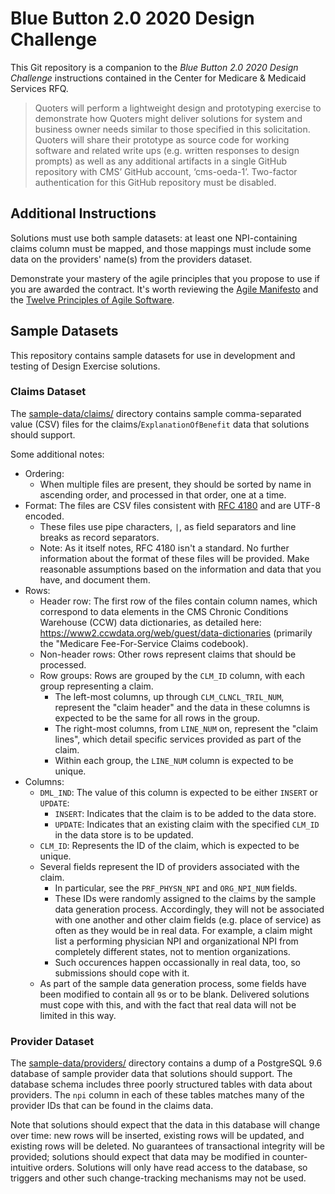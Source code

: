 # Blue Button 2.0 2020 Design Challenge

This Git repository is a companion to the _Blue Button 2.0 2020 Design Challenge_ instructions
  contained in the Center for Medicare & Medicaid Services RFQ.

> Quoters will perform a lightweight design and prototyping exercise to demonstrate how Quoters might
>   deliver solutions for system and business owner needs similar to those specified in this solicitation.
> Quoters will share their prototype as source code for working software and related write ups (e.g. written responses to design prompts)
>   as well as any additional artifacts in a single GitHub repository with CMS’ GitHub account, ‘cms-oeda-1’.
> Two-factor authentication for this GitHub repository must be disabled.

## Additional Instructions

Solutions must use both sample datasets: at least one NPI-containing claims column must be mapped,
  and those mappings must include some data on the providers' name(s) from the providers dataset.

Demonstrate your mastery of the agile principles that you propose to use if you are awarded the contract.
It's worth reviewing the [Agile Manifesto](https://agilemanifesto.org/)
  and the [Twelve Principles of Agile Software](https://agilemanifesto.org/principles.html).

## Sample Datasets

This repository contains sample datasets for use in development and testing of Design Exercise solutions.

### Claims Dataset

The [sample-data/claims/](./sample-data/claims/) directory contains sample comma-separated value (CSV) files for the claims/`ExplanationOfBenefit` data that solutions should support.

Some additional notes:

* Ordering:
    * When multiple files are present, they should be sorted by name in ascending order,
        and processed in that order, one at a time.
* Format: The files are CSV files consistent with [RFC 4180](https://tools.ietf.org/html/rfc4180)
    and are UTF-8 encoded.
    * These files use pipe characters, `|`, as field separators and line breaks as record separators.
    * Note: As it itself notes, RFC 4180 isn't a standard.
      No further information about the format of these files will be provided.
      Make reasonable assumptions based on the information and data that you have, and document them.
* Rows:
    * Header row: The first row of the files contain column names,
        which correspond to data elements in the CMS Chronic Conditions Warehouse (CCW) data dictionaries, as detailed here:
        <https://www2.ccwdata.org/web/guest/data-dictionaries> (primarily the "Medicare Fee-For-Service Claims codebook).
    * Non-header rows: Other rows represent claims that should be processed.
    * Row groups: Rows are grouped by the `CLM_ID` column, with each group representing a claim.
        * The left-most columns, up through `CLM_CLNCL_TRIL_NUM`, represent the "claim header"
            and the data in these columns is expected to be the same for all rows in the group.
        * The right-most columns, from `LINE_NUM` on, represent the "claim lines",
            which detail specific services provided as part of the claim.
        * Within each group, the `LINE_NUM` column is expected to be unique.
* Columns:
    * `DML_IND`: The value of this column is expected to be either `INSERT` or `UPDATE`:
        * `INSERT`: Indicates that the claim is to be added to the data store.
        * `UPDATE`: Indicates that an existing claim with the specified `CLM_ID` in the data store is to be updated.
    * `CLM_ID`: Represents the ID of the claim, which is expected to be unique.
    * Several fields represent the ID of providers associated with the claim.
        * In particular, see the `PRF_PHYSN_NPI` and `ORG_NPI_NUM` fields.
        * These IDs were randomly assigned to the claims by the sample data generation process.
          Accordingly, they will not be associated with one another and other claim fields (e.g.
            place of service) as often as they would be in real data.
          For example, a claim might list a performing physician NPI and organizational NPI from
            completely different states, not to mention organizations.
        * Such occurences happen occassionally in real data, too, so submissions should cope with
            it.
    * As part of the sample data generation process,
        some fields have been modified to contain all `9`s or to be blank.
      Delivered solutions must cope with this,
        and with the fact that real data will not be limited in this way.

### Provider Dataset

The [sample-data/providers/](./sample-data/providers/) directory contains a dump of a PostgreSQL
  9.6 database of sample provider data that solutions should support.
The database schema includes three poorly structured tables with data about providers.
The `npi` column in each of these tables matches many of the provider IDs that can be found in the
  claims data.

Note that solutions should expect that the data in this database will change over time:
  new rows will be inserted, existing rows will be updated, and existing rows will be deleted.
No guarantees of transactional integrity will be provided; solutions should expect that data may be
  modified in counter-intuitive orders.
Solutions will only have read access to the database, so triggers and other such change-tracking
  mechanisms may not be used.
